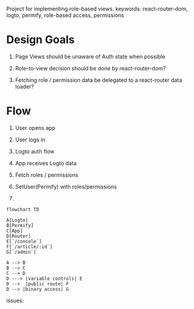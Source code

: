 Project for implementing role-based views.
keywords: react-router-dom, logto, permify, role-based access, permissions

# Design Goals

1. Page Views should be unaware of Auth state when possible
2. Role-to-view decision should be done by react-router-dom?

3. Fetching role / permission data be delegated to a react-router data loader?

# Flow

1. User opens app

2. User logs in

3. Logto auth flow

4. App receives Logto data

5. Fetch roles / permissions

6. SetUser(Permify) with roles/permissions

7.

```mermaid
flowchart TD

A[Logto]
B[Permify]
C[App]
D[Router]
E[`/console`]
F[`/article/:id`]
G[`/admin`]

A --> B
B --> C
C --> D
D ---> |variable controls| E
D -->  |public route| F
D --> |binary access| G
```

issues:
